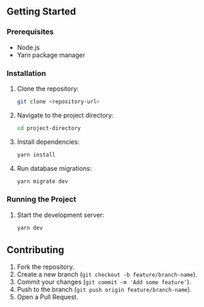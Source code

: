 ## Getting Started

### Prerequisites

- Node.js
- Yarn package manager

### Installation

1. Clone the repository:
   ```sh
   git clone <repository-url>
   ```
2. Navigate to the project directory:
   ```sh
   cd project-directory
   ```
3. Install dependencies:
   ```sh
   yarn install
   ```
4. Run database migrations:
   ```sh
   yarn migrate dev
   ```

### Running the Project

1. Start the development server:
   ```sh
   yarn dev
   ```

## Contributing

1. Fork the repository.
2. Create a new branch (`git checkout -b feature/branch-name`).
3. Commit your changes (`git commit -m 'Add some feature'`).
4. Push to the branch (`git push origin feature/branch-name`).
5. Open a Pull Request.
